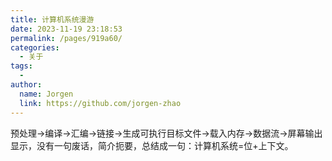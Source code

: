 ```yaml
---
title: 计算机系统漫游
date: 2023-11-19 23:18:53
permalink: /pages/919a60/
categories:
  - 关于
tags:
  - 
author: 
  name: Jorgen
  link: https://github.com/jorgen-zhao
---
```

预处理->编译->汇编->链接->生成可执行目标文件->载入内存->数据流->屏幕输出显示，没有一句废话，简介扼要，总结成一句：计算机系统=位+上下文。
